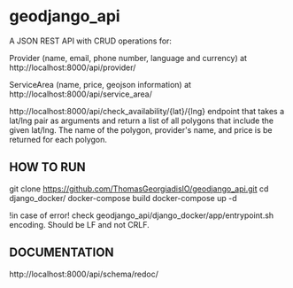 # geodjango_api
A JSON REST API with CRUD operations for:

Provider (name, email, phone number, language and currency) at http://localhost:8000/api/provider/

ServiceArea (name, price, geojson information) at http://localhost:8000/api/service_area/

http://localhost:8000/api/check_availability/{lat}/{lng} endpoint that takes a lat/lng pair as arguments and return a list of all polygons that include the given lat/lng. The name of the polygon, provider's name, and price is be returned for each polygon.

## HOW TO RUN
git clone https://github.com/ThomasGeorgiadisIO/geodjango_api.git
cd django_docker/
docker-compose build
docker-compose up -d

!in case of error! check geodjango_api/django_docker/app/entrypoint.sh encoding. Should be LF and not CRLF.

## DOCUMENTATION
http://localhost:8000/api/schema/redoc/
